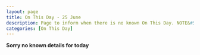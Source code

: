 ```yaml
---
layout: page
title: On This Day - 25 June
description: Page to inform when there is no known On This Day. NOTE&#58; There may still be comments.
categories: [On This Day]
---
```


**Sorry no known details for today**


